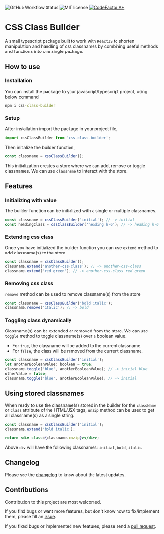 ![GitHub Workflow Status](https://img.shields.io/github/workflow/status/ankitmishradev/css-class-builder/build)
![MIT license](https://img.shields.io/github/license/ankitmishradev/css-class-builder)
[![CodeFactor A+](https://www.codefactor.io/repository/github/ankitmishradev/css-class-builder/badge)](https://www.codefactor.io/repository/github/ankitmishradev/css-class-builder)

# CSS Class Builder

A small typescript package built to work with `ReactJS` to shorten manipulation and handling of css classnames by combining useful methods and functions into one single package.

## How to use

### Installation

You can install the package to your javascript/typescript project, using below command

```cmd
npm i css-class-builder
```

### Setup

After installation import the package in your project file,

```js
import cssClassBuilder from 'css-class-builder';
```

Then initialize the builder function,

```js
const classname = cssClassBuilder();
```

This initialization creates a store where we can add, remove or toggle classnames. We can use `classname` to interact with the store.

## Features

### Initializing with value

The builder function can be initialized with a single or multiple classnames.

```js
const classname = cssClassBuilder('initial'); // -> initial
const headingClass = cssClassBuilder('heading h-6'); // -> heading h-6
```

### Extending css class

Once you have initialized the builder function you can use `extend` method to add classname(s) to the store.

```js
const classname = cssClassBuilder();
classname.extend('another-css-class'); // -> another-css-class
classname.extend('red green'); // -> another-css-class red green
```

### Removing css class

`remove` method can be used to remove classname(s) from the store.

```js
const classname = cssClassBuilder('bold italic');
classname.remove('italic'); // -> bold
```

### Toggling class dynamically

Classname(s) can be extended or removed from the store. We can use `toggle` method to toggle classname(s) over a boolean value.

- For `true`, the classname will be added to the current classname.
- For `false`, the class will be removed from the current classname.

```js
const classname = cssClassBuilder('initial');
let anotherBooleanValue: boolean = true;
classname.toggle('blue', anotherBooleanValue); // -> initial blue
otherValue = false;
classname.toggle('blue', anotherBooleanValue); // -> initial
```

## Using stored classnames

When ready to use the classname(s) stored in the builder for the `className` or `class` attribute of the HTML/JSX tags, `unzip` method can be used to get all classname(s) as a single string.

```jsx
const classname = cssClassBuilder('initial');
classname.extend('bold italic');

return <div class={classname.unzip}></div>;
```

Above `div` will have the following classnames: `initial`, `bold`, `italic`.

## Changelog

Please see the [changelog](https://github.com/ankitmishradev/css-class-builder/blob/main/CHANGELOG.md) to know about the latest updates.

## Contributions

Contribution to this project are most welcomed.

If you find bugs or want more features, but don't know how to fix/implement them, please fill an [issue](https://github.com/ankitmishradev/css-class-builder/issues).

If you fixed bugs or implemented new features, please send a [pull request](https://github.com/ankitmishradev/css-class-builder/pulls).
